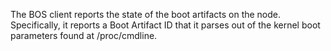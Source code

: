 The BOS client reports the state of the boot artifacts on the node. Specifically, it reports a Boot Artifact ID that it parses out of the kernel boot parameters found at /proc/cmdline. 